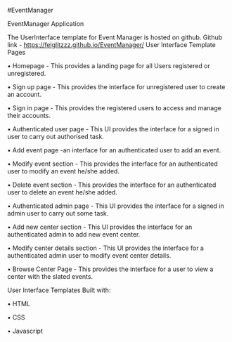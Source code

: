 #EventManager

EventManager Application

The UserInterface template for Event Manager is hosted on github. Github link - https://felglitzzz.github.io/EventManager/
User Interface Template Pages

• Homepage - This provides a landing page for all Users registered or unregistered.

• Sign up page - This provides the interface for unregistered user to create an account.

• Sign in page - This provides the registered users to access and manage their accounts.

• Authenticated user page - This UI provides the interface for a signed in user to carry out authorised task.

• Add event page -an interface for an authenticated user to add an event.

• Modify event section - This provides the interface for an authenticated user to modify an event he/she added.

• Delete event section - This provides the interface for an authenticated user to delete an event he/she added.

• Authenticated admin page - This UI provides the interface for a signed in admin user to carry out some task.

• Add new center section - This UI provides the interface for an authenticated admin to add new event center.

• Modify center details section - This UI provides the interface for a authenticated admin user to modify event center details.

• Browse Center Page - This provides the interface for a user to view a center with the slated events.


User Interface Templates Built with:

• HTML

• CSS

• Javascript